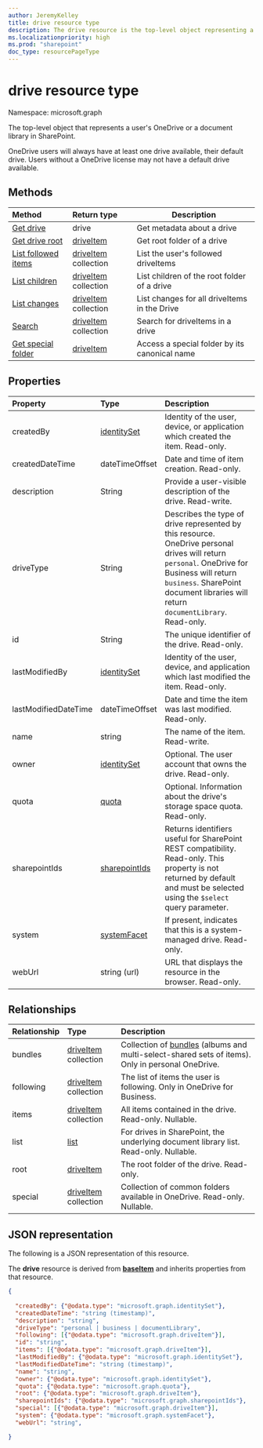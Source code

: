 ```yaml
---
author: JeremyKelley
title: drive resource type
description: The drive resource is the top-level object representing a user's OneDrive or a document library in SharePoint.
ms.localizationpriority: high
ms.prod: "sharepoint"
doc_type: resourcePageType
---
```


# drive resource type

Namespace: microsoft.graph

The top-level object that represents a user's OneDrive or a document library in SharePoint.

OneDrive users will always have at least one drive available, their default drive.
Users without a OneDrive license may not have a default drive available.

## Methods

|                        Method                              |         Return type         | Description |
| :--------------------------------------------------------- | :-------------------------- |-------------|
| [Get drive][drive-get]                                     | drive                       | Get metadata about a drive |
| [Get drive root][item-get]                                 | [driveItem][]               | Get root folder of a drive |
| [List followed items][drive-following]                     | [driveItem][] collection    | List the user's followed driveItems |
| [List children][item-children]                             | [driveItem][] collection    | List children of the root folder of a drive |
| [List changes][item-changes]                               | [driveItem][] collection    | List changes for all driveItems in the Drive |
| [Search][item-search]                                      | [driveItem][] collection    | Search for driveItems in a drive |
| [Get special folder](../api/drive-get-specialfolder.md)    | [driveItem][]               | Access a special folder by its canonical name |


## Properties

| Property             | Type                          | Description                                                                                                                                                                                                                      |
| :------------------- | :---------------------------- | :------------------------------------------------------------------------------------------------------------------------------------------------------------------------------------------------------------------------------- |
| createdBy            | [identitySet][]               | Identity of the user, device, or application which created the item. Read-only.                                                                                                                                                  |
| createdDateTime      | dateTimeOffset                | Date and time of item creation. Read-only.                                                                                                                                                                                       |
| description          | String                        | Provide a user-visible description of the drive. Read-write.
| driveType            | String                        | Describes the type of drive represented by this resource. OneDrive personal drives will return `personal`. OneDrive for Business will return `business`. SharePoint document libraries will return `documentLibrary`. Read-only. |
| id                   | String                        | The unique identifier of the drive. Read-only.                                                                                                                                                                                   |
| lastModifiedBy       | [identitySet][]               | Identity of the user, device, and application which last modified the item. Read-only.                                                                                                                                           |
| lastModifiedDateTime | dateTimeOffset                | Date and time the item was last modified. Read-only.                                                                                                                                                                             |
| name                 | string                        | The name of the item. Read-write.                                                                                                                                                                                                |
| owner                | [identitySet](identityset.md) | Optional. The user account that owns the drive. Read-only.                                                                                                                                                                       |
| quota                | [quota](quota.md)             | Optional. Information about the drive's storage space quota. Read-only.                                                                                                                                                          |
| sharepointIds        | [sharepointIds][]             | Returns identifiers useful for SharePoint REST compatibility. Read-only. This property is not returned by default and must be selected using the `$select` query parameter.  |
| system               | [systemFacet][]               | If present, indicates that this is a system-managed drive. Read-only.
| webUrl               | string (url)                  | URL that displays the resource in the browser. Read-only.                                                                                                                                                                        |

[identitySet]: identityset.md
[sharepointIds]: sharepointids.md
[systemFacet]: systemfacet.md

## Relationships

| Relationship | Type                                 | Description
|:-------------|:-------------------------------------|:-----------------------
| bundles      | [driveItem][] collection             | Collection of [bundles][bundle] (albums and multi-select-shared sets of items). Only in personal OneDrive.
| following    | [driveItem][] collection             | The list of items the user is following. Only in OneDrive for Business.
| items        | [driveItem][] collection             | All items contained in the drive. Read-only. Nullable.
| list         | [list][]                             | For drives in SharePoint, the underlying document library list. Read-only. Nullable.
| root         | [driveItem][]                        | The root folder of the drive. Read-only.
| special      | [driveItem][] collection             | Collection of common folders available in OneDrive. Read-only. Nullable.

## JSON representation

The following is a JSON representation of this resource.

The **drive** resource is derived from [**baseItem**](baseitem.md) and inherits properties from that resource.

<!--{
  "blockType": "resource",
  "optionalProperties": [
    "activities",
    "createdBy",
    "createdDateTime",
    "description",
    "lastModifiedBy",
    "lastModifiedDateTime",
    "name",
    "webUrl",
    "items",
    "root",
    "sharepointIds",
    "special",
    "system"
  ],
  "keyProperty": "id",
  "baseType": "microsoft.graph.baseItem",
  "@odata.type": "microsoft.graph.drive"
}-->

```json
{
  
  "createdBy": {"@odata.type": "microsoft.graph.identitySet"},
  "createdDateTime": "string (timestamp)",
  "description": "string",
  "driveType": "personal | business | documentLibrary",
  "following": [{"@odata.type": "microsoft.graph.driveItem"}],
  "id": "string",
  "items": [{"@odata.type": "microsoft.graph.driveItem"}],
  "lastModifiedBy": {"@odata.type": "microsoft.graph.identitySet"},
  "lastModifiedDateTime": "string (timestamp)",
  "name": "string",
  "owner": {"@odata.type": "microsoft.graph.identitySet"},
  "quota": {"@odata.type": "microsoft.graph.quota"},
  "root": {"@odata.type": "microsoft.graph.driveItem"},
  "sharepointIds": {"@odata.type": "microsoft.graph.sharepointIds"},
  "special": [{"@odata.type": "microsoft.graph.driveItem"}],
  "system": {"@odata.type": "microsoft.graph.systemFacet"},
  "webUrl": "string",

}
```

[bundle]: bundle.md
[driveItem]: driveItem.md
[item-resource]: driveitem.md
[identity-set]: identityset.md
[list]: list.md
[quota-facet]: quota.md
[drive-resource]: drive.md
[drive-following]: ../api/drive-list-following.md
[drive-get]: ../api/drive-get.md
[item-get]: ../api/driveitem-get.md
[item-changes]: ../api/driveitem-delta.md
[item-search]: ../api/driveitem-search.md
[item-children]: ../api/driveitem-list-children.md


<!-- uuid: 8fcb5dbc-d5aa-4681-8e31-b001d5168d79
2015-10-25 14:57:30 UTC -->
<!--
{
  "type": "#page.annotation",
  "description": "Drive is a top level object for OneDrive API that provides access to the contents of a drive. ",
  "keywords": "drive,objects,resources",
  "section": "documentation",
  "tocPath": "Drives",
  "tocBookmarks": {
    "Resources/Drive": "#"
  },
  "suppressions": []
}
-->


